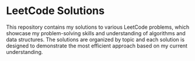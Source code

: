 # LeetCode Solutions

This repository contains my solutions to various LeetCode problems, which showcase my problem-solving skills and understanding of algorithms and data structures. The solutions are organized by topic and each solution is designed to demonstrate the most efficient approach based on my current understanding.
